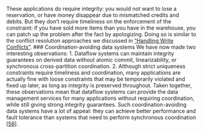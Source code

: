 These applications do require integrity: you would not want to lose a reservation, or have money
disappear due to mismatched credits and debits. But they don’t require timeliness on the
enforcement of the constraint: if you have sold more items than you have in the warehouse, you can
patch up the problem after the fact by apologizing. Doing so is similar to the conflict resolution
approaches we discussed in [“Handling Write Conflicts”](ch05.html#sec_replication_write_conflicts). ### Coordination-avoiding data systems 
We have now made two interesting observations: 1.  Dataflow systems can maintain integrity guarantees on derived data without atomic commit,
linearizability, or synchronous cross-partition coordination. 2.  Although strict uniqueness constraints require timeliness and coordination, many applications are
actually fine with loose constraints that may be temporarily violated and fixed up later, as long
as integrity is preserved throughout. 
Taken together, these observations mean that dataflow systems can provide the data management
services for many applications without requiring coordination, while still giving strong integrity
guarantees. Such coordination-avoiding data systems have a lot of appeal: they can achieve better
performance and fault tolerance than systems that need to perform synchronous coordination
[[56](ch12.html#Bailis2014th_ch12)].
